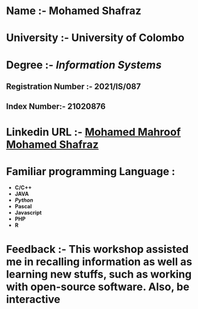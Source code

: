 # Name :- Mohamed Shafraz
# University :- **University of Colombo**
# Degree :- *Information Systems*
## Registration Number :- **2021/IS/087**
## Index Number:- **21020876**
# Linkedin URL :- [Mohamed Mahroof Mohamed Shafraz](https://www.linkedin.com/in/mohamed-mahroof-mohamed-shafraz-272b1b258/)
# Familiar programming Language :
-  **C/C++**
- **JAVA**
- ***Python***
- **Pascal**
- **Javascript**
- **PHP**
- **R**
# Feedback :- This workshop assisted me in recalling information as well as learning new stuffs, such as **working with open-source software**. Also, be interactive  